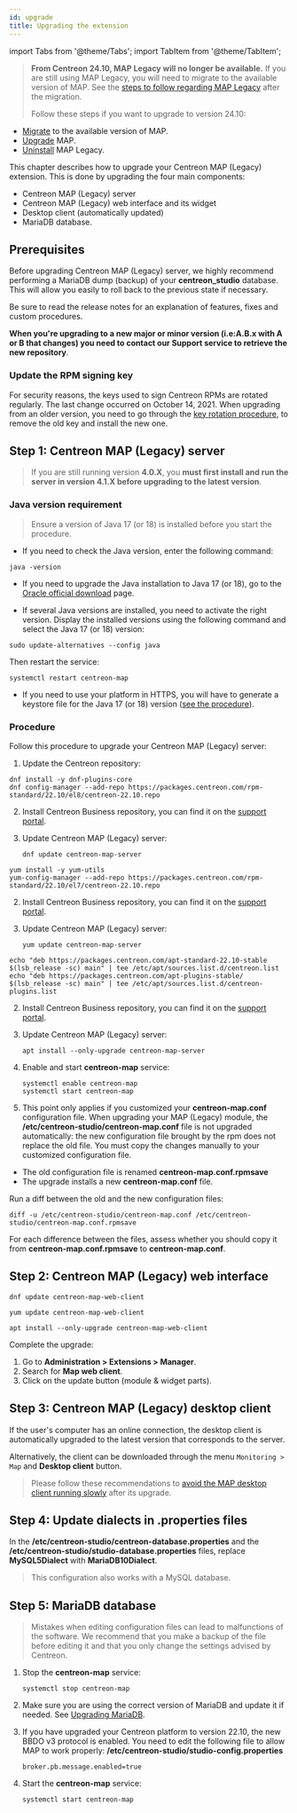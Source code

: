 ```yaml
---
id: upgrade
title: Upgrading the extension
---
```

import Tabs from '@theme/Tabs';
import TabItem from '@theme/TabItem';

> **From Centreon 24.10, MAP Legacy will no longer be available.** If you are still using MAP Legacy, you will need to migrate to the available version of MAP. See the [steps to follow regarding MAP Legacy](https://docs.centreon.com/docs/graph-views/map-legacy-eol/) after the migration.
> 
> Follow these steps if you want to upgrade to version 24.10:
  - [Migrate](./import-into-map-web.md) to the available version of MAP.
  - [Upgrade](./map-web-upgrade.md) MAP.
  - [Uninstall](https://docs.centreon.com/docs/graph-views/map-legacy-eol/) MAP Legacy.

This chapter describes how to upgrade your Centreon MAP (Legacy) extension. This
is done by upgrading the four main components:

- Centreon MAP (Legacy) server
- Centreon MAP (Legacy) web interface and its widget
- Desktop client (automatically updated)
- MariaDB database.

## Prerequisites

Before upgrading Centreon MAP (Legacy) server, we highly recommend performing a
MariaDB dump (backup) of your **centreon_studio** database. This will
allow you easily to roll back to the previous state if necessary.

Be sure to read the release notes for an explanation of features, fixes
and custom procedures.

**When you're upgrading to a new major or minor version (i.e:A.B.x with
A or B that changes) you need to contact our Support service to retrieve
the new repository**.

### Update the RPM signing key

For security reasons, the keys used to sign Centreon RPMs are rotated regularly. The last change occurred on October 14, 2021. When upgrading from an older version, you need to go through the [key rotation procedure](../security/key-rotation.md#existing-installation), to remove the old key and install the new one.

## Step 1: Centreon MAP (Legacy) server

> If you are still running version **4.0.X**, you **must first install and run the server in version 4.1.X before upgrading to the latest version**.

### Java version requirement
  > Ensure a version of Java 17 (or 18) is installed before you start the procedure.
  
  - If you need to check the Java version, enter the following command:
  
  ```shell
  java -version
  ```
  
  - If you need to upgrade the Java installation to Java 17 (or 18), go to the [Oracle official download](https://www.oracle.com/java/technologies/downloads/#java17) page.

  - If several Java versions are installed, you need to activate the right version. Display the installed versions using the following command and select the Java 17 (or 18) version:
  ```shell
  sudo update-alternatives --config java
  ```
  
  Then restart the service:
  
  ```shell
  systemctl restart centreon-map
  ```

  - If you need to use your platform in HTTPS, you will have to generate a keystore file for the Java 17 (or 18) version ([see the procedure](./secure-your-map-platform.md#httpstls-configuration-with-a-recognized-key)).

### Procedure

Follow this procedure to upgrade your Centreon MAP (Legacy) server:

1. Update the Centreon repository:

<Tabs groupId="sync">
<TabItem value="Alma / RHEL / Oracle Linux 8" label="Alma / RHEL / Oracle Linux 8">

```shell
dnf install -y dnf-plugins-core
dnf config-manager --add-repo https://packages.centreon.com/rpm-standard/22.10/el8/centreon-22.10.repo
```

2. Install Centreon Business repository, you can find it on the
[support portal](https://support.centreon.com/hc/en-us/categories/10341239833105-Repositories).

3. Update Centreon MAP (Legacy) server:

    ```shell
    dnf update centreon-map-server
    ```

</TabItem>
<TabItem value="CentOS 7" label="CentOS 7">

```shell
yum install -y yum-utils
yum-config-manager --add-repo https://packages.centreon.com/rpm-standard/22.10/el7/centreon-22.10.repo
```

2. Install Centreon Business repository, you can find it on the
[support portal](https://support.centreon.com/hc/en-us/categories/10341239833105-Repositories).

3. Update Centreon MAP (Legacy) server:

    ```shell
    yum update centreon-map-server
    ```

</TabItem>
<TabItem value="Debian 11" label="Debian 11">

```shell
echo "deb https://packages.centreon.com/apt-standard-22.10-stable $(lsb_release -sc) main" | tee /etc/apt/sources.list.d/centreon.list
echo "deb https://packages.centreon.com/apt-plugins-stable/ $(lsb_release -sc) main" | tee /etc/apt/sources.list.d/centreon-plugins.list
```

2. Install Centreon Business repository, you can find it on the
[support portal](https://support.centreon.com/hc/en-us/categories/10341239833105-Repositories).

3. Update Centreon MAP (Legacy) server:

    ```shell
    apt install --only-upgrade centreon-map-server
    ```

</TabItem>
</Tabs>

4. Enable and start **centreon-map** service:

    ```shell
    systemctl enable centreon-map
    systemctl start centreon-map
    ```

5. This point only applies if you customized your **centreon-map.conf** configuration file. When upgrading your MAP (Legacy) module, the **/etc/centreon-studio/centreon-map.conf** file is not upgraded automatically: the new configuration file brought by the rpm does not replace the old file. You must copy the changes manually to your customized configuration file.

  * The old configuration file is renamed **centreon-map.conf.rpmsave**
  * The upgrade installs a new **centreon-map.conf** file.

  Run a diff between the old and the new configuration files:

  ```shell
  diff -u /etc/centreon-studio/centreon-map.conf /etc/centreon-studio/centreon-map.conf.rpmsave
  ```

  For each difference between the files, assess whether you should copy it from **centreon-map.conf.rpmsave** to **centreon-map.conf**.

## Step 2: Centreon MAP (Legacy) web interface

<Tabs groupId="sync">
<TabItem value="Alma / RHEL / Oracle Linux 8" label="Alma / RHEL / Oracle Linux 8">

```shell
dnf update centreon-map-web-client
```
</TabItem>
<TabItem value="CentOS 7" label="CentOS 7">

```shell
yum update centreon-map-web-client
```

</TabItem>
<TabItem value="Debian 11" label="Debian 11">

```shell
apt install --only-upgrade centreon-map-web-client
```

</TabItem>
</Tabs>

Complete the upgrade: 
1. Go to **Administration > Extensions > Manager**.
2. Search for **Map web client**.
3. Click on the update button (module & widget parts).

## Step 3: Centreon MAP (Legacy) desktop client

If the user's computer has an online connection, the desktop client is
automatically upgraded to the latest version that corresponds to the server.

Alternatively, the client can be downloaded through the menu `Monitoring >
Map` and **Desktop client** button.

> Please follow these recommendations to [avoid the MAP desktop client running slowly](./troubleshooter.md#my-desktop-client-is-slow-and-i-often-get-disconnected) after its upgrade.

## Step 4: Update dialects in .properties files

In the **/etc/centreon-studio/centreon-database.properties** and the **/etc/centreon-studio/studio-database.properties** files, replace **MySQL5Dialect** with **MariaDB10Dialect**.

> This configuration also works with a MySQL database.

## Step 5: MariaDB database

> Mistakes when editing configuration files can lead to malfunctions of the software. We recommend that you make a backup of the file before editing it and that you only change the settings advised by Centreon.

1. Stop the **centreon-map** service:
    ```shell
    systemctl stop centreon-map
    ```

2. Make sure you are using the correct version of MariaDB and update it if needed. See [Upgrading MariaDB](../upgrade/upgrade-mariadb.md).

3. If you have upgraded your Centreon platform to version 22.10, the new BBDO v3 protocol is enabled. You need to edit the following file to allow MAP to work properly: **/etc/centreon-studio/studio-config.properties**

   ```text
   broker.pb.message.enabled=true
   ```

4. Start the **centreon-map** service:
    ```shell
    systemctl start centreon-map
    ```
